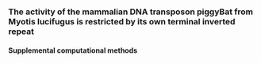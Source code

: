 ### The activity of the mammalian DNA transposon piggyBat from Myotis lucifugus is restricted by its own terminal inverted repeat

#### Supplemental computational methods
